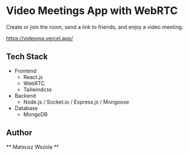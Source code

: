 # Video Meetings App with WebRTC

Create or join the room, send a link to friends, and enjoy a video meeting.

https://videoma.vercel.app/

## Tech Stack

- Frontend
  - React.js
  - WebRTC
  - Tailwindcss
- Backend
  - Node.js / Socket.io / Express.js / Mongoose
- Database
  - MongoDB

## Author

** Mateusz Wszola **
